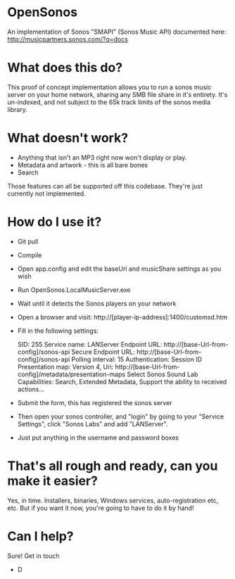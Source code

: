 OpenSonos
=========

An implementation of Sonos "SMAPI" (Sonos Music API) documented here: http://musicpartners.sonos.com/?q=docs

# What does this do?

This proof of concept implementation allows you to run a sonos music server on your home network, sharing any SMB file share in it's entirety.
It's un-indexed, and not subject to the 65k track limits of the sonos media library.

# What doesn't work?

* Anything that isn't an MP3 right now won't display or play.
* Metadata and artwork - this is all bare bones
* Search

Those features can all be supported off this codebase. They're just currently not implemented.

# How do I use it?

* Git pull
* Compile
* Open app.config and edit the baseUrl and musicShare settings as you wish
* Run OpenSonos.LocalMusicServer.exe
* Wait until it detects the Sonos players on your network
* Open a browser and visit: http://[player-ip-address]:1400/customsd.htm
* Fill in the following settings:

    SID: 255
    Service name: LANServer
    Endpoint URL: http://[base-Url-from-config]/sonos-api
    Secure Endpoint URL: http://[base-Url-from-config]/sonos-api
    Polling interval: 15
    Authentication: Session ID
    Presentation map: Version 4, Uri: http://[base-Url-from-config]/metadata/presentation-maps
    Select Sonos Sound Lab
    Capabilities: Search, Extended Metadata, Support the ability to received actions...
    
* Submit the form, this has registered the sonos server    
* Then open your sonos controller, and "login" by going to your "Service Settings", click "Sonos Labs" and add "LANServer".
* Just put anything in the username and password boxes

# That's all rough and ready, can you make it easier?

Yes, in time. Installers, binaries, Windows services, auto-registration etc, etc. But if you want it now, you're going to have to do it by hand!

# Can I help?

Sure! Get in touch

- D